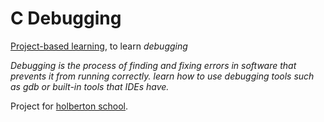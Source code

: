 # C Debugging

[Project-based learning](https://en.wikipedia.org/wiki/Project-based_learning), to learn *debugging*

*Debugging is the process of finding and fixing errors in software that prevents it from running correctly.*
*learn how to use debugging tools such as gdb or built-in tools that IDEs have.*

Project for [holberton school](https://www.holbertonschool.com/tn/en/).
